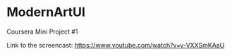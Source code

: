 ModernArtUI
===========

Coursera Mini Project #1

Link to the screencast: https://www.youtube.com/watch?v=y-VXXSmKAaU